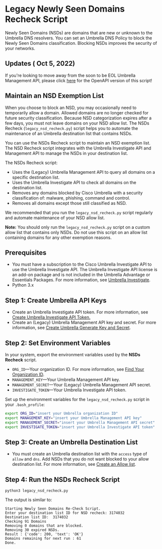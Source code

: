 # Legacy Newly Seen Domains Recheck Script

Newly Seen Domains (NSDs) are domains that are new or unknown to the Umbrella DNS resolvers. You can set an Umbrella DNS Policy to block the Newly Seen Domains classification. Blocking NSDs improves the security of your networks.

## Updates ( Oct 5, 2022)

If you're looking to move away from the soon to be EOL Umbrella Management API, please click [here](https://github.com/CiscoDevNet/cloud-security/tree/master/Umbrella/Samples/SOCTools/NSD_Recheck#readme) for the OpenAPI version of this script!

## Maintain an NSD Exemption List

When you choose to block an NSD, you may occasionally need to temporarily allow a domain. Allowed domains are no longer checked for future security classification. Because NSD categorization expires after a few days, you must not leave domains on your NSD allow list. The NSDs Recheck (`legacy_nsd_recheck.py`) script helps you to automate the maintenance of an Umbrella destination list that contains NSDs.

You can use the NSDs Recheck script to maintain an NSD exemption list. The NSD Recheck script integrates with the Umbrella Investigate API and Management API to manage the NSDs in your destination list. 

The NSDs Recheck script:

* Uses the (Legacy) Umbrella Management API to query all domains on a specific destination list.
* Uses the Umbrella Investigate API to check all domains on the destination list.
* Removes any domains blocked by Cisco Umbrella with a security classification of: malware, phishing, command and control.
* Removes all domains except those still classified as NSD.

We recommended that you run the `legacy_nsd_recheck.py` script regularly and automate maintenance of your NSD allow list.

**Note:** You should only run the `legacy_nsd_recheck.py` script on a custom allow list that contains only NSDs. Do not use this script on an allow list containing domains for any other exemption reasons.

## Prerequisites

* You must have a subscription to the Cisco Umbrella Investigate API to use the Umbrella Investigate API.
The Umbrella Investigate API license is an add-on package and is not included in the Umbrella Advantage or Essentials Packages. For more information, see [Umbrella Investigate](https://umbrella.cisco.com/products/umbrella-investigate).
* Python 3.x

## Step 1: Create Umbrella API Keys

* Create an Umbrella Investigate API token. For more information, see [Create Umbrella Investigate API Token.](https://developer.cisco.com/docs/cloud-security/#!investigate-getting-started)
* Create an (Legacy) Umbrella Management API key and secret. For more information, see [Create Umbrella Generate Key and Secret](https://developer.cisco.com/docs/cloud-security/#!getting-started-overview).

## Step 2: Set Environment Variables

In your system, export the environment variables used by the **NSDs Recheck** script.

* `ORG_ID`—Your organization ID. For more information, see [Find Your Organization ID](https://developer.cisco.com/docs/cloud-security/#!getting-started-overview/get-organization-information).
* `MANAGEMENT_KEY`—Your Umbrella Management API key.
* `MANAGEMENT_SECRET`—Your (Legacy) Umbrella Management API secret.
* `INVESTIGATE_TOKEN`—Your Umbrella Investigate API token.

Set up the environment variables for the `legacy_nsd_recheck.py` script in your `.bash_profile`:

```bash
export ORG_ID="insert your Umbrella organization ID"
export MANAGEMENT_KEY="insert your Umbrella Management API key"
export MANAGEMENT_SECRET="insert your Umbrella Management API secret"
export INVESTIGATE_TOKEN="insert your Umbrella Investigate API token"
```

## Step 3: Create an Umbrella Destination List

* You must create an Umbrella destination list with the `access` type of `allow` and `dns`. Add NSDs that you do not want blocked to your allow destination list. For more information, see [Create an Allow list](https://docs.umbrella.com/deployment-umbrella/docs/add-a-new-destination-list).

## Step 4: Run the NSDs Recheck Script

```shell
python3 legacy_nsd_recheck.py
```

The output is similar to:

```commandline
Starting Newly Seen Domains Re-Check Script.
Enter your destination list ID for NSD recheck: 3174032
Destination list ID:  3174032
Checking 91 Domains
Removing 0 domains that are blocked.
Removing 30 expired NSDs.
Result : {'code': 200, 'text': 'OK'}
Domains remaining for next run : 61
Done.
```
